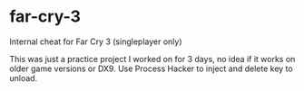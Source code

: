 # far-cry-3
Internal cheat for Far Cry 3 (singleplayer only)

This was just a practice project I worked on for 3 days, no idea if it works on older game versions or DX9.
Use Process Hacker to inject and delete key to unload.
